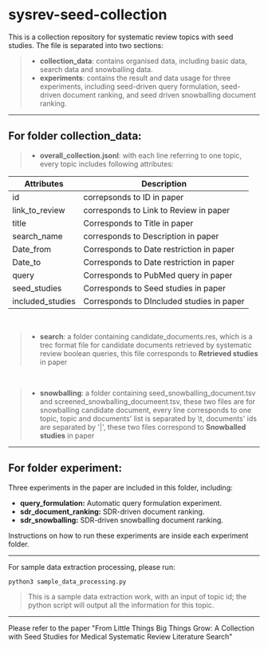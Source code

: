 # sysrev-seed-collection
This is a collection repository for systematic review topics with seed studies.
The file is separated into two sections:
>- **collection_data**: contains organised data, including basic data, search data and snowballing data.
>- **experiments**: contains the result and data usage for three experiments, including seed-driven query formulation, seed-driven document ranking, and seed driven snowballing document ranking.
***

## For folder **collection_data**:

>- **overall_collection.jsonl**: with each line referring to one topic, every topic includes following attributes:

| Attributes | Description |
| ----------- | ----------- |
| id | correpsonds to ID in paper |
| link_to_review | corresponds to Link to Review in paper |
| title | Corresponds to Title in paper |
| search_name | corresponds to Description in paper |
| Date_from | Corresponds to Date restriction in paper |
| Date_to | Corresponds to Date restriction in paper |
| query | Corresponds to PubMed query in paper |
| seed_studies | Corresponds to Seed studies in paper |
| included_studies | Corresponds to DIncluded studies in paper |
<br>

>- **search**: a folder containing candidate_documents.res, which is a trec format file for candidate documents retrieved by systematic review boolean queries, this file corresponds to **Retrieved studies** in paper
<br>

>- **snowballing**: a folder containing seed_snowballing_document.tsv and screened_snowballing_documeent.tsv, these two files are for snowballing candidate document, every line corresponds to one topic, topic and documents' list is separated by \t, documents' ids are separated by '|', these two files correspond to **Snowballed studies** in paper

***


## For folder **experiment**:

Three experiments in the paper are included in this folder, including:
- **query_formulation:** Automatic query formulation experiment.
- **sdr_document_ranking:** SDR-driven document ranking.
- **sdr_snowballing:** SDR-driven snowballing document ranking.

Instructions on how to run these experiments are inside each experiment folder.

***

For sample data extraction processing, please run:

`python3 sample_data_processing.py`
> This is a sample data extraction work, with an input of topic id; the python script will output all the information for this topic.

***

Please refer to the paper "From Little Things Big Things Grow: A Collection with Seed Studies for Medical Systematic Review Literature Search"


